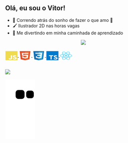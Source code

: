 ## Olá, eu sou o Vitor!

- 🍙 Correndo atrás do sonho de fazer o que amo 🤘
- 🖌️ Ilustrador 2D nas horas vagas
- 🌱 Me divertindo em minha caminhada de aprendizado


<div align="center">
  <a href="https://github.com/vitorbarbon">
<!--   <img height="140em" src="https://github-readme-stats.vercel.app/api?username=VitorBarbon&show_icons=true&theme=radical&include_all_commits=true&count_private=true"/> -->
  <img height="140em" src="https://github-readme-stats.vercel.app/api/top-langs/?username=VitorBarbon&layout=compact&langs_count=7&theme=radical"/>
</div>

  <div style="display: inline_block"><br>
  <img align="center" alt="Vitor-Js" height="30" width="40" src="https://raw.githubusercontent.com/devicons/devicon/master/icons/javascript/javascript-plain.svg">
  <img align="center" alt="Vitor-HTML" height="30" width="40" src="https://raw.githubusercontent.com/devicons/devicon/master/icons/html5/html5-original.svg">
  <img align="center" alt="Vitor-CSS" height="30" width="40" src="https://raw.githubusercontent.com/devicons/devicon/master/icons/css3/css3-original.svg">
  <img align="center" alt="Vitor-Ts" height="30" width="40" src="https://raw.githubusercontent.com/devicons/devicon/master/icons/typescript/typescript-plain.svg">
  <img align="center" alt="Vitor-React" height="30" width="40" src="https://raw.githubusercontent.com/devicons/devicon/master/icons/react/react-original.svg">
 
</div>
  
  ##

<div>
  <a href = "mailto:dev.vitorbarbon@gmail.com"><img src="https://img.shields.io/badge/-Gmail-%23333?style=for-the-badge&logo=gmail&logoColor=white" target="_blank"></a> 
  
   ![Snake animation](https://github.com/VitorBarbon/VitorBarbon/blob/output/github-contribution-grid-snake.svg)
</div>
